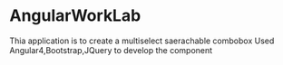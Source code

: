 # AngularWorkLab
Thia application is to create a multiselect saerachable combobox
Used Angular4,Bootstrap,JQuery to develop the component
